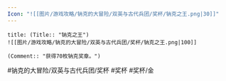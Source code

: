 ```yaml
---
Icon: "![[图片/游戏攻略/钠克的大冒险/双英与古代兵团/奖杯/钠克之王.png|30]]"
---
```

```ad-common-gold-trophy
title: (Title:: "钠克之王")
![[图片/游戏攻略/钠克的大冒险/双英与古代兵团/奖杯/钠克之王.png|100]]

(Comment:: "获得70枚钠克奖章。")
```

#钠克的大冒险/双英与古代兵团/奖杯 #奖杯 #奖杯/金
